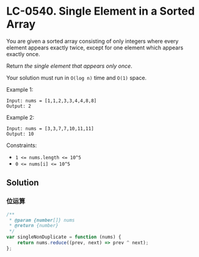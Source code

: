 # LC-0540. Single Element in a Sorted Array

You are given a sorted array consisting of only integers where every element appears exactly twice, except for one element which appears exactly once.

Return _the single element that appears only once_.

Your solution must run in `O(log n)` time and `O(1)` space.

Example 1:

```
Input: nums = [1,1,2,3,3,4,4,8,8]
Output: 2
```

Example 2:

```
Input: nums = [3,3,7,7,10,11,11]
Output: 10
```

Constraints:

-   `1 <= nums.length <= 10^5`
-   `0 <= nums[i] <= 10^5`

## Solution

### 位运算

```javascript
/**
 * @param {number[]} nums
 * @return {number}
 */
var singleNonDuplicate = function (nums) {
    return nums.reduce((prev, next) => prev ^ next);
};
```
